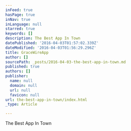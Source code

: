 ```yaml
---
inFeed: true
hasPage: true
inNav: true
inLanguage: null
starred: true
keywords: []
description: The Best App In Town
datePublished: '2016-04-03T01:57:02.339Z'
dateModified: '2016-04-03T01:56:29.296Z'
title: GraceWireApp
author: []
sourcePath: _posts/2016-04-03-the-best-app-in-town.md
published: true
authors: []
publisher:
  name: null
  domain: null
  url: null
  favicon: null
url: the-best-app-in-town/index.html
_type: Article

---
```

The Best App In Town